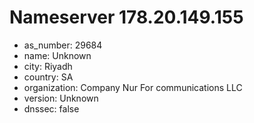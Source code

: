 # Nameserver 178.20.149.155

* as_number: 29684
* name: Unknown
* city: Riyadh
* country: SA
* organization: Company Nur For communications LLC
* version: Unknown
* dnssec: false
